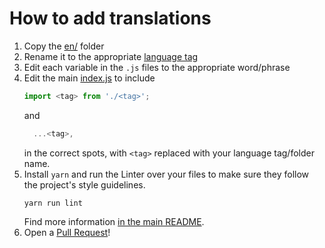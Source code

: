 # How to add translations

1. Copy the [en/](https://github.com/qmk/qmk_configurator/tree/master/src/i18n/en) folder
2. Rename it to the appropriate [language tag](https://www.w3.org/International/articles/language-tags/)
3. Edit each variable in the `.js` files to the appropriate word/phrase 
4. Edit the main [index.js](https://github.com/qmk/qmk_configurator/blob/master/src/i18n/index.js) to include
   ```js
   import <tag> from './<tag>';
   ```
   and
   ```js
     ...<tag>,
   ``` 
   in the correct spots, with `<tag>` replaced with your language tag/folder name.  
5. Install `yarn` and run the Linter over your files to make sure they follow the project's style guidelines.
   ```
   yarn run lint
   ```
   Find more information [in the main README](/README.md#development).
6. Open a [Pull Request](https://github.com/qmk/qmk_configurator/pulls)!
